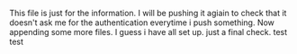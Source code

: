 This file is just for the information. I will be pushing it agiain to check that it doesn't ask me for the authentication everytime i push something.
Now appending some more files. I guess i have all set up. just a final check.
test test
